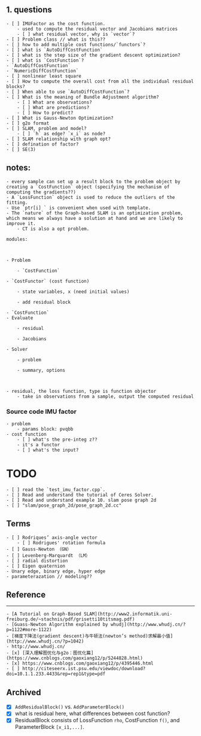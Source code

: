 ## 1. questions
	- [ ] IMUFactor as the cost function.
		- used to compute the residual vector and Jacobians matrices
		- [ ] what residual vector, why is `vector`?
	- [ ] Problem class // what is this?? 
	- [ ] how to add multiple cost functions/`functors`?
	- [ ] what is `AutoDiffCostFunction`
	- [ ] what is the step size of the gradient descent optimization?
	- [ ] what is `CostFunction`?
	- `AutoDiffCostFunction`
	- `NumericDiffCostFunction`
	- [ ] nonlinear least square
	- [ ] How to compute the overall cost from all the individual residual blocks?
	- [ ] When able to use `AutoDiffCostFunction`?
	- [ ] What is the meaning of Bundle Adjustment algorithm?
		- [ ] What are observations?
		- [ ] What are predictions?
		- [ ] How to predict?
	- [ ] What is Gauss-Newton Optimization?
	- [ ] g2o format
	- [ ] SLAM, problem and model?
		- [ ] `h` as edge? `x_i` as node?
	- [ ] SLAM relationship with graph opt?
	- [ ] defination of factor?
	- [ ] SE(3)

 

## notes:
	- every sample can set up a result block to the problem object by creating a `CostFunction` object (specifying the mechanism of computing the gradients??)
	- A `LossFunction` object is used to reduce the outliers of the fitting.
	- Use `ptr[i] ` is convenient when used with template.
	- The `nature` of the Graph-based SLAM is an optimization problem, which means we always have a solution at hand and we are likely to improve it.
		- CT is also a opt problem.

	modules:

	 

	- Problem

		- `CostFunction`

	- `CostFunctor` (cost function)

		- state variables, x (need initial values)

		- add residual block

	- `CostFunction`
	- Evaluate

		- residual

		- Jacobians

	- Solver

		- problem

		- summary, options

	 

	- residual, the loss function, type is function objector
		- take in observations from a sample, output the computed residual


### Source code IMU factor
	- problem 
		- params block: pvqbb
	- cost function
		- [ ] what's the pre-integ z??
		- it's a functor
		- [ ] what's the input?



# TODO
	- [ ] read the `test_imu_factor.cpp`.
	- [ ] Read and understand the tutorial of Ceres Solver.
	- [ ] Read and understand example 10. slam pose graph 2d 
	- [ ] "slam/pose_graph_2d/pose_graph_2d.cc"



## Terms
	- [ ] Rodriques’ axis-angle vector 
		- [ ] Rodrigues' rotation formula
	- [ ] Gauss-Newton （GN）
	- [ ] Levenberg-Marquardt （LM）
	- [ ] radial distortion
	- [ ] Eigen quaternion
	- Unary edge, binary edge, hyper edge
	- parameterazation // modeling??


## Reference
------------
	- [A Tutorial on Graph-Based SLAM](http://www2.informatik.uni-freiburg.de/~stachnis/pdf/grisetti10titsmag.pdf)
	- [Guass-Newton Algorithm explained by whudj](http://www.whudj.cn/?p=1122#more-1122)
	- [梯度下降法(gradient descent)与牛顿法(newton’s method)求解最小值](http://www.whudj.cn/?p=1042)
	- http://www.whudj.cn/
	- [x] [深入理解图优化与g2o：图优化篇](https://www.cnblogs.com/gaoxiang12/p/5244828.html)
	- [x] https://www.cnblogs.com/gaoxiang12/p/4395446.html
	- [ ] http://citeseerx.ist.psu.edu/viewdoc/download?doi=10.1.1.233.4433&rep=rep1&type=pdf

## Archived
- [x] `AddResidualBlock()` vs. `AddParameterBlock()`
- [x] what is residual here, what differences between cost function?
- [x] ResidualBlock consists of LossFunction `rho`,  CostFunction `f()`, and ParameterBlock `[x_i1,...]`.
